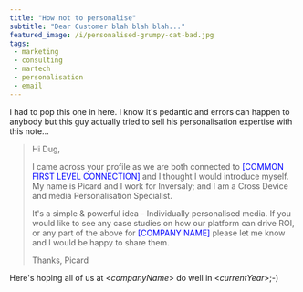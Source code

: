 ```yaml
---
title: "How not to personalise"
subtitle: "Dear Customer blah blah blah..."
featured_image: /i/personalised-grumpy-cat-bad.jpg
tags:
 - marketing
 - consulting
 - martech
 - personalisation
 - email
---
```

I had to pop this one in here. I know it's pedantic and errors can happen to anybody but this guy actually tried to sell his personalisation expertise with this note...

> Hi Dug,
>
> I came across your profile as we are both connected to <span style="color:blue;">[COMMON <span class="caps">FIRST LEVEL CONNECTION</span>]</span> and I thought I would introduce myself. My name is Picard and I work for Inversaly; and I am a Cross Device and media Personalisation Specialist.
>
> It's a simple &amp; powerful idea - Individually personalised media.
> If you would like to see any case studies on how our platform can drive <span class="caps">ROI, </span>or any part of the above for <span style="color:blue;">[COMPANY <span class="caps">NAME</span>]</span> please let me know and I would be happy to share them.
>
> Thanks,
> Picard

Here's hoping all of us at &lt;$companyName$&gt; do well in &lt;$currentYear$&gt;;-)